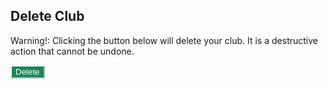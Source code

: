<html>
    <head>
        <style>
            .btn-custom {
                color: #fff;
                background-color: #198754;
                border-color: #ffffff;
            }
            .btn-custom:hover, .btn-custom:focus, .btn-custom:active, .btn-custom.active, .open>.dropdown-toggle.btn-custom {
                color: #fff;
                background-color: #157347;
                border-color: #ffffff;
            }
        </style>
        <script>
            const delete_url = "https://rebeccaaa.tk/api/club/delete/";
            // const delete_url = "http://localhost:8192/api/club/delete/";
            const storedData = JSON.parse(localStorage.getItem('ID'));
            console.log(storedData);
            const delete_url_with_id = delete_url + storedData;
            function delete_club(){
                console.log(delete_url);
                const options = {
                    method: 'POST',
                    mode: 'cors',
                    cache: 'no-cache',
                    credentials: 'include',
                     headers: {
                        'Content-Type': 'application/json'
                    },
                };
                fetch(delete_url_with_id, options)
                .then(response => {
                // check for response errors
                if (response.status !== 200) {
                    error('POST API response failure: ' + response.status);
                    return;
                }
                // valid response
                console.log(delete_url);
                // redirect on successful login
                window.location.href = "{{ site.baseurl }}/";
                })
                // catch fetch errors (ie Nginx ACCESS to server blocked)
                .catch(err => {
                    error(err + " " + url);
                });
            }    
            // Something went wrong with actions or responses
            function error(err) {
                // log as Error in console
                console.log(err);
            }
        </script>
    </head>    
 <body>     
     <div class="bg-success w-50 mx-auto m-5">
        <h2 class="text-light mx-5 pt-5">Delete Club</h2>
        <div class="mb-3 px-5">
            <p>Warning!: Clicking the button below will delete your club. It is a destructive action that cannot be undone.</p>
        </div>
        <button class="btn btn-custom text-nowrap text-light my-3 mx-5 mb-4" type="submit" onclick="delete_club()">Delete</button>
     </div>       
 </body>
</html>
